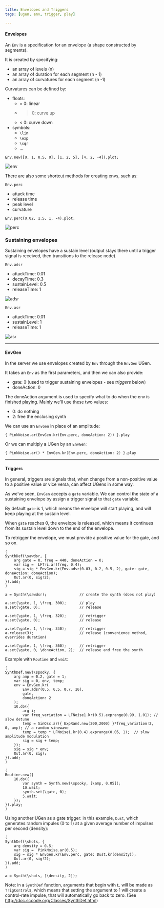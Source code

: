 ```yaml
---
title: Envelopes and Triggers
tags: [ugen, env, trigger, play]

---
```


#### Envelopes


An `Env` is a specification for an envelope (a shape constructed by segments).

It is created by specifying:

- an array of levels (n)
- an array of duration for each segment (n - 1)
- an array of curvatures for each segment (n -1)

Curvatures can be defined by:

- floats:
	- = 0: linear
	- > 0: curve up
	- < 0: curve down
- symbols:
	- `\lin`
	- `\exp`
	- `\sqr`
	- ...


~~~
Env.new([0, 1, 0.5, 0], [1, 2, 5], [4, 2, -4]).plot;
~~~

![env](/images/blog/env.png "Env")


There are also some shortcut methods for creating envs, such as:

`Env.perc`

- attack time
- release time
- peak level
- curvature

~~~
Env.perc(0.02, 1.5, 1, -4).plot;
~~~

![perc](/images/blog/perc.png "Env.perc")


### Sustaining envelopes

Sustaining envelopes have a sustain level (output stays there until a trigger signal is received, then transitions to the release node).

`Env.adsr`

- attackTime: 0.01
- decayTime: 0.3
- sustainLevel: 0.5
- releaseTime: 1

![adsr](/images/blog/adsr.png "Env.adsr")

`Env.asr`

- attackTime: 0.01
- sustainLevel: 1
- releaseTime: 1

![asr](/images/blog/asr.png "Env.asr")


------------------------------------------

#### EnvGen

In the server we use envelopes created by `Env` through the `EnvGen` UGen.

It takes an `Env` as the first parameters, and then we can also provide:

- gate: 0 (used to trigger sustaining envelopes - see *triggers* below)
- doneAction: 0

The doneAction argument is used to specify what to do when the env is finished playing. Mainly we'll use these two values:

- 0: do nothing
- 2: free the enclosing synth


We can use an `EnvGen` in place of an amplitude:

~~~
{ PinkNoise.ar(EnvGen.kr(Env.perc, doneAction: 2)) }.play
~~~

Or we can multiply a UGen by an `EnvGen`:

~~~
{ PinkNoise.ar() * EnvGen.kr(Env.perc, doneAction: 2) }.play
~~~

------------------------------------------

#### Triggers

In general, triggers are signals that, when change from a non-positive value to a positive value or vice versa, can affect UGens in some way.

As we've seen, `EnvGen` accepts a `gate` variable. We can control the state of a sustaining envelope by assign a trigger signal to that `gate` variable.

By default `gate` is 1, which means the envelope will start playing, and will keep playing at the sustain level.

When `gate` reaches 0, the envelope is released, which means it continues from its sustain level down to the end of the envelope.

To retrigger the envelope, we must provide a positive value for the gate, and so on.

~~~
(
SynthDef(\sawdsr, {
    arg gate = 0, freq = 440, doneAction = 0;
    var sig =  LFTri.ar(freq, 0.4);
    sig = sig * EnvGen.kr(Env.adsr(0.03, 0.2, 0.5, 2), gate: gate, doneAction: doneAction);
    Out.ar(0, sig!2);
}).add;
)

a = Synth(\sawdsr);               // create the synth (does not play)

a.set(\gate, 1, \freq, 300);      // play
a.set(\gate, 0);                  // release

a.set(\gate, 1, \freq, 320);      // retrigger
a.set(\gate, 0);                  // release

a.set(\gate, 1, \freq, 340);      // retrigger
a.release(3);                     // release (convenience method, overrides duration)

a.set(\gate, 1, \freq, 360);      // retrigger
a.set(\gate, 0, \doneAction, 2);  // release and free the synth
~~~


Example with `Routine` and `wait`:

~~~
(
SynthDef.new(\spooky, {
	arg amp = 0.2, gate = 1;
	var sig = 0, env, temp;
	env = EnvGen.kr(
        Env.adsr(0.5, 0.5, 0.7, 10),
		gate,
		doneAction: 2
	);
	10.do({
		arg i;
		var freq_variation = LFNoise1.kr(0.5).exprange(0.99, 1.01); // slow detune
        temp = SinOsc.ar({ ExpRand.new(200,2000) }*freq_variation!2, 0, amp); // a random sinewave
		temp = temp * LFNoise1.kr(0.4).exprange(0.05, 1);  // slow amplitude modulation
		sig = sig + temp;
	});
	sig = sig * env;
	Out.ar(0, sig);
}).add;
)

(
Routine.new({
    10.do({
        var synth = Synth.new(\spooky, [\amp, 0.05]);
        10.wait;
        synth.set(\gate, 0);
        5.wait;
    });
}).play;
)
~~~

Using another UGen as a gate trigger: in this example, `Dust`, which generates random impules (0 to 1) at a given average number of impulses per second (density):

~~~
(
SynthDef(\shots, {
    arg density = 0.5;
    var sig =  PinkNoise.ar(0.5);
    sig = sig * EnvGen.kr(Env.perc, gate: Dust.kr(density));
    Out.ar(0, sig!2);
}).add;
)

a = Synth(\shots, [\density, 2]);
~~~


Note: in a `SynthDef` function, arguments that begin with *t_* will be made as `TrigControl`s, which means that setting the argument to 1 will create a control-rate impulse, that will automatically go back to zero.
(See <http://doc.sccode.org/Classes/SynthDef.html>)